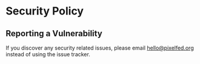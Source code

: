 # Security Policy

## Reporting a Vulnerability

If you discover any security related issues, please email hello@pixelfed.org instead of using the issue tracker.
